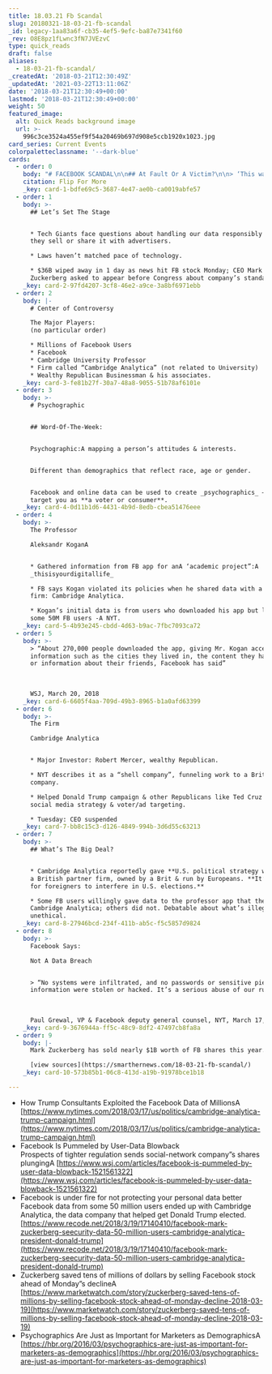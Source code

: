 ```yaml
---
title: 18.03.21 Fb Scandal
slug: 20180321-18-03-21-fb-scandal
_id: legacy-1aa83a6f-cb35-4ef5-9efc-ba87e7341f60
_rev: O8E8pz1fLwnc3fN7JVEzvC
type: quick_reads
draft: false
aliases:
  - 18-03-21-fb-scandal/
_createdAt: '2018-03-21T12:30:49Z'
_updatedAt: '2021-03-22T13:11:06Z'
date: '2018-03-21T12:30:49+00:00'
lastmod: '2018-03-21T12:30:49+00:00'
weight: 50
featured_image:
  alt: Quick Reads background image
  url: >-
    996c3ce3524a455ef9f54a20469b697d908e5ccb1920x1023.jpg
card_series: Current Events
colorpaletteclassname: '--dark-blue'
cards:
  - order: 0
    body: "# FACEBOOK SCANDAL\n\n## At Fault Or A Victim?\n\n> ‘This was a scam a\x14 and a fraud.’  \n  \n  \n  \nPaul Grewal, Facebook VP & lawyer, statement to NYT, March 17, 2018\n\nFlip For More"
    citation: Flip For More
    _key: card-1-bdfe69c5-3687-4e47-ae0b-ca0019abfe57
  - order: 1
    body: >-
      ## Let’s Set The Stage


      * Tech Giants face questions about handling our data responsibly and how
      they sell or share it with advertisers.

      * Laws haven’t matched pace of technology.

      * $36B wiped away in 1 day as news hit FB stock Monday; CEO Mark
      Zuckerberg asked to appear before Congress about company’s standards.
    _key: card-2-97fd4207-3cf8-46e2-a9ce-3a8bf6971ebb
  - order: 2
    body: |-
      # Center of Controversy

      The Major Players:  
      (no particular order)

      * Millions of Facebook Users
      * Facebook
      * Cambridge University Professor
      * Firm called “Cambridge Analytica” (not related to University)
      * Wealthy Republican Businessman & his associates.
    _key: card-3-fe81b27f-30a7-48a8-9055-51b78af6101e
  - order: 3
    body: >-
      # Psychographic


      ## Word-Of-The-Week:


      Psychographic:A mapping a person’s attitudes & interests.


      Different than demographics that reflect race, age or gender.


      Facebook and online data can be used to create _psychographics_ – to
      target you as **a voter or consumer**.
    _key: card-4-0d11b1d6-4431-4b9d-8edb-cbea51476eee
  - order: 4
    body: >-
      The Professor  

      Aleksandr KoganA


      * Gathered information from FB app for anA ‘academic project”:A
      _thisisyourdigitallife_

      * FB says Kogan violated its policies when he shared data with a private
      firm: Cambridge Analytica.

      * Kogan’s initial data is from users who downloaded his app but led to
      some 50M FB users -A NYT.
    _key: card-5-4b93e245-cbdd-4d63-b9ac-7fbc7093ca72
  - order: 5
    body: >-
      > “About 270,000 people downloaded the app, giving Mr. Kogan access to
      information such as the cities they lived in, the content they had liked,
      or information about their friends, Facebook has said”  
        
        
        
      WSJ, March 20, 2018
    _key: card-6-6605f4aa-709d-49b3-8965-b1a0afd63399
  - order: 6
    body: >-
      The Firm  

      Cambridge Analytica


      * Major Investor: Robert Mercer, wealthy Republican.

      * NYT describes it as a “shell company”, funneling work to a British
      company.

      * Helped Donald Trump campaign & other Republicans like Ted Cruz with
      social media strategy & voter/ad targeting.

      * Tuesday: CEO suspended
    _key: card-7-bb8c15c3-d126-4849-994b-3d6d55c63213
  - order: 7
    body: >-
      ## What’s The Big Deal?


      * Cambridge Analytica reportedly gave **U.S. political strategy work** to
      a British partner firm, owned by a Brit & run by Europeans. **It’s illegal
      for foreigners to interfere in U.S. elections.**

      * Some FB users willingly gave data to the professor app that then gave to
      Cambridge Analytica; others did not. Debatable about what’s illegal versus
      unethical.
    _key: card-8-27946bcd-234f-411b-ab5c-f5c5857d9824
  - order: 8
    body: >-
      Facebook Says:  

      Not A Data Breach


      > “No systems were infiltrated, and no passwords or sensitive pieces of
      information were stolen or hacked. It’s a serious abuse of our rules.”  
        
        
        
      Paul Grewal, VP & Facebook deputy general counsel, NYT, March 17, 2018
    _key: card-9-3676944a-ff5c-48c9-8df2-47497cb8fa8a
  - order: 9
    body: |-
      Mark Zuckerberg has sold nearly $1B worth of FB shares this year. Why?

      [view sources](https://smarthernews.com/18-03-21-fb-scandal/)
    _key: card-10-573b85b1-06c8-413d-a19b-91978bce1b18

---
```

* How Trump Consultants Exploited the Facebook Data of MillionsA [https://www.nytimes.com/2018/03/17/us/politics/cambridge-analytica-trump-campaign.html](https://www.nytimes.com/2018/03/17/us/politics/cambridge-analytica-trump-campaign.html)
* Facebook Is Pummeled by User-Data Blowback  
Prospects of tighter regulation sends social-network company”s shares plungingA [https://www.wsj.com/articles/facebook-is-pummeled-by-user-data-blowback-1521561322](https://www.wsj.com/articles/facebook-is-pummeled-by-user-data-blowback-1521561322)
* Facebook is under fire for not protecting your personal data better  
Facebook data from some 50 million users ended up with Cambridge Analytica, the data company that helped get Donald Trump elected.  
[https://www.recode.net/2018/3/19/17140410/facebook-mark-zuckerberg-seecurity-data-50-million-users-cambridge-analytica-president-donald-trump](https://www.recode.net/2018/3/19/17140410/facebook-mark-zuckerberg-seecurity-data-50-million-users-cambridge-analytica-president-donald-trump)
* Zuckerberg saved tens of millions of dollars by selling Facebook stock ahead of Monday”s declineA [https://www.marketwatch.com/story/zuckerberg-saved-tens-of-millions-by-selling-facebook-stock-ahead-of-monday-decline-2018-03-19](https://www.marketwatch.com/story/zuckerberg-saved-tens-of-millions-by-selling-facebook-stock-ahead-of-monday-decline-2018-03-19)
* Psychographics Are Just as Important for Marketers as DemographicsA [https://hbr.org/2016/03/psychographics-are-just-as-important-for-marketers-as-demographics](https://hbr.org/2016/03/psychographics-are-just-as-important-for-marketers-as-demographics)